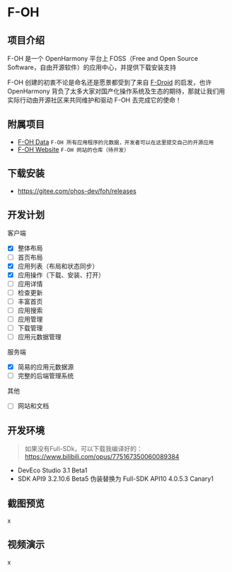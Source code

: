 # F-OH

## 项目介绍

F-OH 是一个 OpenHarmony 平台上 FOSS（Free and Open Source Software，自由开源软件）的应用中心，并提供下载安装支持

F-OH 创建的初衷不论是命名还是愿景都受到了来自 [F-Droid](https://f-droid.org) 的启发，也许 OpenHarmony 背负了太多大家对国产化操作系统及生态的期待，那就让我们用实际行动由开源社区来共同维护和驱动 F-OH 去完成它的使命！

## 附属项目

- [F-OH Data](https://gitee.com/ohos-dev/foh-data) `F-OH 所有应用程序的元数据，开发者可以在这里提交自己的开源应用`
- [F-OH Website](https://gitee.com/ohos-dev/foh-website) `F-OH 网站的仓库（待开发）`

## 下载安装

- https://gitee.com/ohos-dev/foh/releases

## 开发计划

客户端

- [x] 整体布局
- [ ] 首页布局
- [x] 应用列表（布局和状态同步）
- [x] 应用操作（下载、安装、打开）
- [ ] 应用详情
- [ ] 检查更新
- [ ] 丰富首页
- [ ] 应用搜索
- [ ] 应用管理
- [ ] 下载管理
- [ ] 应用元数据管理

服务端

- [x] 简易的应用元数据源
- [ ] 完整的后端管理系统

其他

- [ ] 网站和文档

## 开发环境

> 如果没有Full-SDk，可以下载我编译好的：https://www.bilibili.com/opus/775167350060089384

- DevEco Studio 3.1 Beta1
- SDK API9 3.2.10.6 Beta5 伪装替换为 Full-SDK API10 4.0.5.3 Canary1

## 截图预览

x

## 视频演示

x